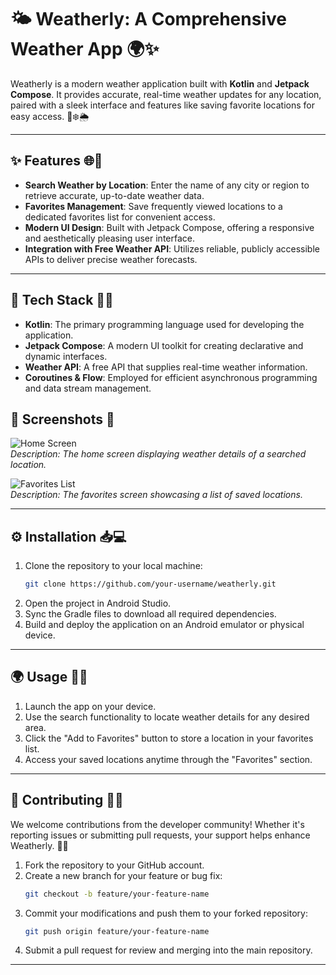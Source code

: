 # 🌤️ Weatherly: A Comprehensive Weather App 🌍✨

Weatherly is a modern weather application built with **Kotlin** and **Jetpack Compose**. It provides accurate, real-time weather updates for any location, paired with a sleek interface and features like saving favorite locations for easy access. 🌟❄️🌦️

---

## ✨ Features 🌐📱

- **Search Weather by Location**: Enter the name of any city or region to retrieve accurate, up-to-date weather data.
- **Favorites Management**: Save frequently viewed locations to a dedicated favorites list for convenient access.
- **Modern UI Design**: Built with Jetpack Compose, offering a responsive and aesthetically pleasing user interface.
- **Integration with Free Weather API**: Utilizes reliable, publicly accessible APIs to deliver precise weather forecasts.

---

## 🔧 Tech Stack 📲💡

- **Kotlin**: The primary programming language used for developing the application.
- **Jetpack Compose**: A modern UI toolkit for creating declarative and dynamic interfaces.
- **Weather API**: A free API that supplies real-time weather information.
- **Coroutines & Flow**: Employed for efficient asynchronous programming and data stream management.


## 📸 Screenshots 📱

![Home Screen](https://via.placeholder.com/400)  
*Description: The home screen displaying weather details of a searched location.*

![Favorites List](https://via.placeholder.com/400)  
*Description: The favorites screen showcasing a list of saved locations.*

---

## ⚙️ Installation 📥💻

1. Clone the repository to your local machine:
   ```bash
   git clone https://github.com/your-username/weatherly.git
   ```
2. Open the project in Android Studio.
3. Sync the Gradle files to download all required dependencies.
4. Build and deploy the application on an Android emulator or physical device.

---

## 🌍 Usage 💨🌟

1. Launch the app on your device.
2. Use the search functionality to locate weather details for any desired area.
3. Click the "Add to Favorites" button to store a location in your favorites list.
4. Access your saved locations anytime through the "Favorites" section.

---

## 🤝 Contributing 🌟💡

We welcome contributions from the developer community! Whether it's reporting issues or submitting pull requests, your support helps enhance Weatherly. 🚀✨

1. Fork the repository to your GitHub account.
2. Create a new branch for your feature or bug fix:
   ```bash
   git checkout -b feature/your-feature-name
   ```
3. Commit your modifications and push them to your forked repository:
   ```bash
   git push origin feature/your-feature-name
   ```
4. Submit a pull request for review and merging into the main repository.

---



